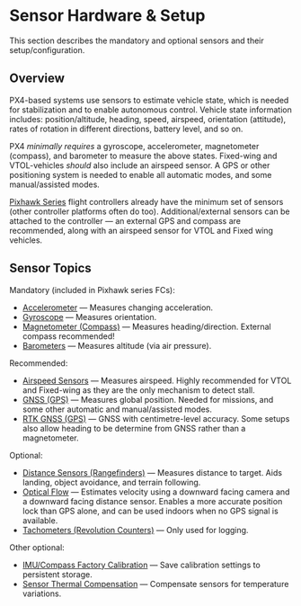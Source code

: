 # Sensor Hardware & Setup

This section describes the mandatory and optional sensors and their setup/configuration.

## Overview

PX4-based systems use sensors to estimate vehicle state, which is needed for stabilization and to enable autonomous control.
Vehicle state information includes: position/altitude, heading, speed, airspeed, orientation (attitude), rates of rotation in different directions, battery level, and so on.

PX4 _minimally requires_ a gyroscope, accelerometer, magnetometer (compass), and barometer to measure the above states.
Fixed-wing and VTOL-vehicles _should_ also include an airspeed sensor.
A GPS or other positioning system is needed to enable all automatic modes, and some manual/assisted modes.

[Pixhawk Series](../flight_controller/pixhawk_series.md) flight controllers already have the minimum set of sensors (other controller platforms often do too).
Additional/external sensors can be attached to the controller — an external GPS and compass are recommended, along with an airspeed sensor for VTOL and Fixed wing vehicles.

## Sensor Topics

Mandatory (included in Pixhawk series FCs):

- [Accelerometer](../sensor/accelerometer.md) — Measures changing acceleration.
- [Gyroscope](../sensor/gyroscope.md) — Measures orientation.
- [Magnetometer (Compass)](../gps_compass/magnetometer.md) — Measures heading/direction.
  External compass recommended!
- [Barometers](../sensor/barometer.md) — Measures altitude (via air pressure).

Recommended:

- [Airspeed Sensors](../sensor/airspeed.md) — Measures airspeed.
  Highly recommended for VTOL and Fixed-wing as they are the only mechanism to detect stall.
- [GNSS (GPS)](../gps_compass/index.md) — Measures global position.
  Needed for missions, and some other automatic and manual/assisted modes.
- [RTK GNSS (GPS)](../gps_compass/rtk_gps.md) — GNSS with centimetre-level accuracy.
  Some setups also allow heading to be determine from GNSS rather than a magnetometer.

Optional:

- [Distance Sensors (Rangefinders)](../sensor/rangefinders.md) — Measures distance to target.
  Aids landing, object avoidance, and terrain following.
- [Optical Flow](../sensor/optical_flow.md) — Estimates velocity using a downward facing camera and a downward facing distance sensor.
  Enables a more accurate position lock than GPS alone, and can be used indoors when no GPS signal is available.
- [Tachometers (Revolution Counters)](../sensor/tachometers.md) — Only used for logging.

Other optional:

- [IMU/Compass Factory Calibration](../advanced_config/imu_factory_calibration.md) — Save calibration settings to persistent storage.
- [Sensor Thermal Compensation](../advanced_config/sensor_thermal_calibration.md) — Compensate sensors for temperature variations.

